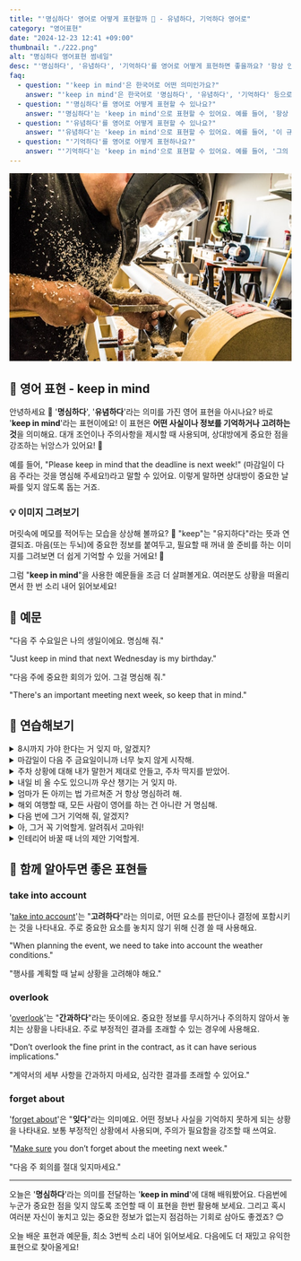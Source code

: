 ```yaml
---
title: "'명심하다' 영어로 어떻게 표현할까 🧠 - 유념하다, 기억하다 영어로"
category: "영어표현"
date: "2024-12-23 12:41 +09:00"
thumbnail: "./222.png"
alt: "명심하다 영어표현 썸네일"
desc: "'명심하다', '유념하다', '기억하다'를 영어로 어떻게 표현하면 좋을까요? '항상 안전을 명심해', '이 규칙을 유념해 주세요', '그의 생일을 기억해' 등을 영어로 표현하는 법을 배워봅시다. 다양한 예문을 통해서 연습하고 본인의 표현으로 만들어 보세요."
faq:
  - question: "'keep in mind'은 한국어로 어떤 의미인가요?"
    answer: "'keep in mind'은 한국어로 '명심하다', '유념하다', '기억하다' 등으로 번역될 수 있어요. 주의할 점이나 중요한 정보를 잊지 않도록 상기시킬 때 사용해요."
  - question: "'명심하다'를 영어로 어떻게 표현할 수 있나요?"
    answer: "'명심하다'는 'keep in mind'으로 표현할 수 있어요. 예를 들어, '항상 안전을 명심해'는 'Always keep safety in mind'로 말할 수 있어요."
  - question: "'유념하다'를 영어로 어떻게 표현할 수 있나요?"
    answer: "'유념하다'는 'keep in mind'으로 표현할 수 있어요. 예를 들어, '이 규칙을 유념해 주세요'는 'Please keep this rule in mind'로 말할 수 있어요."
  - question: "'기억하다'를 영어로 어떻게 표현하나요?"
    answer: "'기억하다'는 'keep in mind'으로 표현할 수 있어요. 예를 들어, '그의 생일을 기억해'는 'Keep his birthday in mind'로 표현할 수 있어요."
---
```


![조각중인 남성](./222-1.jpg)

## 🌟 영어 표현 - keep in mind

안녕하세요 👋 '**명심하다**', '**유념하다**'라는 의미를 가진 영어 표현을 아시나요? 바로 '**keep in mind**'라는 표현이에요! 이 표현은 **어떤 사실이나 정보를 기억하거나 고려하는 것**을 의미해요. 대개 조언이나 주의사항을 제시할 때 사용되며, 상대방에게 중요한 점을 강조하는 뉘앙스가 있어요! 📌

예를 들어, "Please keep in mind that the deadline is next week!" (마감일이 다음 주라는 것을 명심해 주세요!)라고 말할 수 있어요. 이렇게 말하면 상대방이 중요한 날짜를 잊지 않도록 돕는 거죠.

<div 
  data-inline-banner="🎉 새해에는 스픽 AI와 함께 영어 공부하자" 
  data-inline-banner-subtext="설날 특별 할인으로 60%할인 + 추가 7만원 할인! (~2/3)" 
  data-inline-banner-link="https://app.usespeak.com/kr-ko/sale/kr-affiliate-special/?ref=engple-inline"
  data-inline-banner-caption="해당 링크를 통해 구매시 일정액의 수수료를 지급받습니다.">
</div>

### 💡 이미지 그려보기

머릿속에 메모를 적어두는 모습을 상상해 볼까요? 📝 "keep"는 "유지하다"라는 뜻과 연결되죠. 마음(또는 두뇌)에 중요한 정보를 붙여두고, 필요할 때 꺼내 쓸 준비를 하는 이미지를 그려보면 더 쉽게 기억할 수 있을 거에요! 🌟

그럼 "**keep in mind**"을 사용한 예문들을 조금 더 살펴볼게요. 여러분도 상황을 떠올리면서 한 번 소리 내어 읽어보세요!

## 📖 예문

"다음 주 수요일은 나의 생일이에요. 명심해 줘."

"Just keep in mind that next Wednesday is my birthday."

"다음 주에 중요한 회의가 있어. 그걸 명심해 줘."

"There's an important meeting next week, so keep that in mind."

## 💬 연습해보기

<details>
<summary>8시까지 가야 한다는 거 잊지 마, 알겠지?</summary>
<span>Just keep in mind that we need to be there by 8, okay?</span>
</details>

<details>
<summary>마감일이 다음 주 금요일이니까 너무 늦지 않게 시작해.</summary>
<span>Keep in mind the deadline is next Friday, so don't wait too long to start.</span>
</details>

<details>
<summary>주차 상황에 대해 내가 말한거 제대로 안들고, 주차 딱지를 받았어.</summary>
<span>She didn't keep in mind what I told her about the parking situation, and got a ticket.</span>
</details>

<details>
<summary>내일 비 올 수도 있으니까 우산 챙기는 거 잊지 마.</summary>
<span>Keep in mind it might rain tomorrow, so bring an umbrella <a href="/blog/in-english/253.in-case/">just in case</a>.</span>
</details>

<details>
<summary>엄마가 돈 아끼는 법 가르쳐준 거 항상 명심하려 해.</summary>
<span>I always <a href="/blog/in-english/117.try-to/">try to</a> keep in mind what my mom taught me about saving money.</span>
</details>

<details>
<summary>해외 여행할 때, 모든 사람이 영어를 하는 건 아니란 거 명심해.</summary>
<span>When traveling abroad, keep in mind that not everyone speaks English.</span>
</details>

<details>
<summary>다음 번에 그거 기억해 줘, 알겠지?</summary>
<span>Just keep that in mind for next time, alright?</span>
</details>

<details>
<summary>아, 그거 꼭 기억할게. 알려줘서 고마워!</summary>
<span>Oh yeah, I'll definitely keep that in mind. Thanks for the <a href="/blog/vocab-1/050.heads-up/">heads up</a>!</span>
</details>

<details>
<summary>인테리어 바꿀 때 너의 제안 기억할게.</summary>
<span>I'll keep your suggestion in mind when I redecorate.</span>
</details>

## 🤝 함께 알아두면 좋은 표현들

### take into account

'[take into account](/blog/모든-가능성을-고려해-영어표현/)'는 "**고려하다**"라는 의미로, 어떤 요소를 판단이나 결정에 포함시키는 것을 나타내요. 주로 중요한 요소를 놓치지 않기 위해 신경 쓸 때 사용해요.

"When planning the event, we need to take into account the weather conditions."

"행사를 계획할 때 날씨 상황을 고려해야 해요."

### overlook

'[overlook](/blog/in-english/168.overlook/)'는 "**간과하다**"라는 뜻이에요. 중요한 정보를 무시하거나 주의하지 않아서 놓치는 상황을 나타내요. 주로 부정적인 결과를 초래할 수 있는 경우에 사용해요.

"Don’t overlook the fine print in the contract, as it can have serious implications."

"계약서의 세부 사항을 간과하지 마세요, 심각한 결과를 초래할 수 있어요."

### forget about

'[forget about](/blog/in-english/023.forget/)'은 "**잊다**"라는 의미예요. 어떤 정보나 사실을 기억하지 못하게 되는 상황을 나타내요. 보통 부정적인 상황에서 사용되며, 주의가 필요함을 강조할 때 쓰여요.

"[Make sure](/blog/in-english/232.make-sure/) you don’t forget about the meeting next week."

"다음 주 회의를 절대 잊지마세요."

---

오늘은 '**명심하다**'라는 의미를 전달하는 '**keep in mind**'에 대해 배워봤어요. 다음번에 누군가 중요한 점을 잊지 않도록 조언할 때 이 표현을 한번 활용해 보세요. 그리고 혹시 여러분 자신이 놓치고 있는 중요한 정보가 없는지 점검하는 기회로 삼아도 좋겠죠? 😊

오늘 배운 표현과 예문들, 최소 3번씩 소리 내어 읽어보세요. 다음에도 더 재밌고 유익한 표현으로 찾아올게요!
